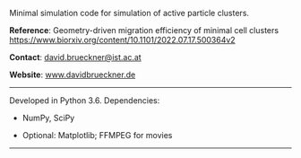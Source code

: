 Minimal simulation code for simulation of active particle clusters.

**Reference**:
Geometry-driven migration efficiency of minimal cell clusters
https://www.biorxiv.org/content/10.1101/2022.07.17.500364v2

**Contact**: david.brueckner@ist.ac.at

**Website**: www.davidbrueckner.de

-----------------------------------------------------------------------

Developed in Python 3.6. Dependencies:

- NumPy, SciPy

- Optional: Matplotlib; FFMPEG for movies

-----------------------------------------------------------------------

